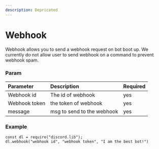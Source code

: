 ```yaml
---
description: Depricated
---
```


# Webhook

Webhook allows you to send a webhook request on bot boot up. We currently do not allow user  to send webhook on a command to prevent webhook spam.

### Param

| Parameter | Description | Required |
| :--- | :--- | :--- |
| Webhook id | The id of webhook | yes |
| Webhook token | the token of webhook | yes |
| message | msg to send to the webhook | yes |

### Example

```text
const dl = require("discord.lib");
dl.webhook("webhook id", "webhook token", "I am the best bot!")
```

